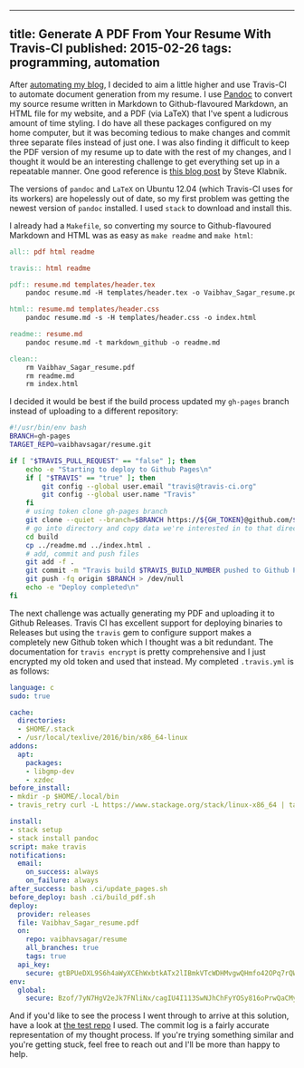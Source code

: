 --------------------------------------------------------------------------------
title: Generate A PDF From Your Resume With Travis-CI
published: 2015-02-26
tags: programming, automation
--------------------------------------------------------------------------------

After [automating my blog](/blog/2015/02/01/blog-setup), I decided to aim a little
higher and use Travis-CI to automate document generation from my resume. I use
[Pandoc](http://johnmacfarlane.net/pandoc/) to convert my source resume written
in Markdown to Github-flavoured Markdown, an HTML file for my website, and a
PDF (via LaTeX) that I've spent a ludicrous amount of time styling. I do have
all these packages configured on my home computer, but it was becoming tedious
to make changes and commit three separate files instead of just one. I was also
finding it difficult to keep the PDF version of my resume up to date with the
rest of my changes, and I thought it would be an interesting challenge to get
everything set up in a repeatable manner. One good reference is [this blog
post](http://www.steveklabnik.com/automatically_update_github_pages_with_travis_example/)
by Steve Klabnik.

The versions of `pandoc` and `LaTeX` on Ubuntu 12.04 (which Travis-CI uses for
its workers) are hopelessly out of date, so my first problem was getting the
newest version of `pandoc` installed. I used `stack` to download and install
this.

I already had a `Makefile`, so converting my source to Github-flavoured
Markdown and HTML was as easy as `make readme` and `make html`:

```makefile
all:: pdf html readme

travis:: html readme

pdf:: resume.md templates/header.tex
	pandoc resume.md -H templates/header.tex -o Vaibhav_Sagar_resume.pdf

html:: resume.md templates/header.css
	pandoc resume.md -s -H templates/header.css -o index.html

readme:: resume.md
	pandoc resume.md -t markdown_github -o readme.md

clean::
	rm Vaibhav_Sagar_resume.pdf
	rm readme.md
	rm index.html
```

I decided it would be best if the build process updated my `gh-pages` branch
instead of uploading to a different repository:

```bash
#!/usr/bin/env bash
BRANCH=gh-pages
TARGET_REPO=vaibhavsagar/resume.git

if [ "$TRAVIS_PULL_REQUEST" == "false" ]; then
    echo -e "Starting to deploy to Github Pages\n"
    if [ "$TRAVIS" == "true" ]; then
        git config --global user.email "travis@travis-ci.org"
        git config --global user.name "Travis"
    fi
    # using token clone gh-pages branch
    git clone --quiet --branch=$BRANCH https://${GH_TOKEN}@github.com/$TARGET_REPO build > /dev/null
    # go into directory and copy data we're interested in to that directory
    cd build
    cp ../readme.md ../index.html .
    # add, commit and push files
    git add -f .
    git commit -m "Travis build $TRAVIS_BUILD_NUMBER pushed to Github Pages"
    git push -fq origin $BRANCH > /dev/null
    echo -e "Deploy completed\n"
fi
```

The next challenge was actually generating my PDF and uploading it to Github
Releases. Travis CI has excellent support for deploying binaries to Releases
but using the `travis` gem to configure support makes a completely new Github
token which I thought was a bit redundant. The documentation for `travis
encrypt` is pretty comprehensive and I just encrypted my old token and used
that instead. My completed `.travis.yml` is as follows:

```yaml
language: c
sudo: true

cache:
  directories:
  - $HOME/.stack
  - /usr/local/texlive/2016/bin/x86_64-linux
addons:
  apt:
    packages:
    - libgmp-dev
    - xzdec
before_install:
- mkdir -p $HOME/.local/bin
- travis_retry curl -L https://www.stackage.org/stack/linux-x86_64 | tar xz --wildcards --strip-components=1 -C ~/.local/bin '*/stack'

install:
- stack setup
- stack install pandoc
script: make travis
notifications:
  email:
    on_success: always
    on_failure: always
after_success: bash .ci/update_pages.sh
before_deploy: bash .ci/build_pdf.sh
deploy:
  provider: releases
  file: Vaibhav_Sagar_resume.pdf
  on:
    repo: vaibhavsagar/resume
    all_branches: true
    tags: true
  api_key:
    secure: gtBPUeDXL9S6h4aWyXCEhWxbtkATx2lIBmkVTcWDHMvgwQHmfo42OPq7rQWjO6g/iOlv71Q1VQMQc84ERcZjtBRSE0pb1s1Baqs2Hk7ec/JeWsEXDZmBIs/Z3V6pHb14zCs5GNYyerXDpQ97P4RG9Vjdy+rc3I1+kkuCMF7zB3k=
env:
  global:
    secure: Bzof/7yN7HgV2eJk7FNliNx/cagIU4I113SwNJhChFyYOSy816oPrwQaCMyZuwvbcEIfLMY0K0qxtQK1MoPq7zTYiCTW3UPB2+mzTfTHPMTm5nWjZv0BmdqVoG8IJwxfo5cIV8hfKiu2ezNKcDuqgwb80mYwpTwlQPsY9gOm1Tc=
```

And if you'd like to see the process I went through to arrive at this solution,
have a look at [the test repo](https://github.com/vaibhavsagar/resumate) I
used. The commit log is a fairly accurate representation of my thought process.
If you're trying something similar and you're getting stuck, feel free to reach
out and I'll be more than happy to help.

